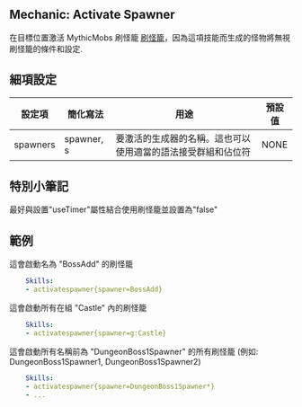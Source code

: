 Mechanic: Activate Spawner
--------------------------

在目標位置激活 MythicMobs 刷怪籠 [刷怪籠](Spawners)，因為這項技能而生成的怪物將無視刷怪籠的條件和設定.

細項設定
----------

| 設定項| 簡化寫法| 用途 | 預設值 |
|-----------|------------|----------------------------------------------------------------------------------------------------------------|---------------|
| spawners  | spawner, s | 要激活的生成器的名稱。這也可以使用適當的語法接受群組和佔位符 | NONE          |

  

特別小筆記
-------------

最好與設置"useTimer"屬性結合使用刷怪籠並設置為"false"

範例
--------

這會啟動名為 "BossAdd" 的刷怪籠
```yaml
    Skills:
    - activatespawner{spawner=BossAdd}
```
這會啟動所有在組 "Castle" 內的刷怪籠
```yaml
    Skills:
    - activatespawner{spawner=g:Castle}
```
這會啟動所有名稱前為 "DungeonBoss1Spawner" 的所有刷怪籠 (例如: DungeonBoss1Spawner1, DungeonBoss1Spawner2)
```yaml
    Skills:
    - activatespawner{spawner=DungeonBoss1Spawner*}
    - ...
```